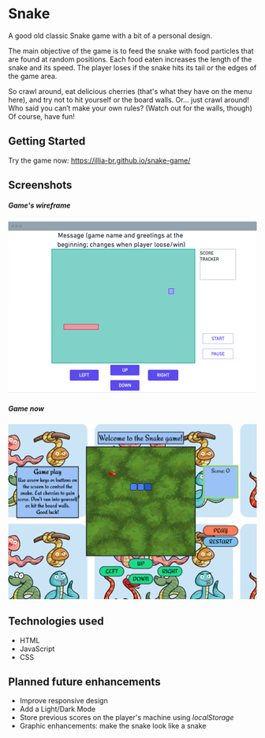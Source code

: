 
# Snake

A good old classic Snake game with a bit of a personal design.

The main objective of the game is to feed the snake with food particles that are found at random positions. Each food eaten increases the length of the snake and its speed. The player loses if the snake hits its tail or the edges of the game area.

So crawl around, eat delicious cherries (that's what they have on the menu here), and try not to hit yourself or the board walls. Or... just crawl around! Who said you can’t make your own rules? (Watch out for the walls, though) Of course, have fun!

## Getting Started

Try the game now: <https://illia-br.github.io/snake-game/>


## Screenshots

##### Game's wireframe

![Snake game wireframe](./assets/snakeWireframe.png)

##### Game now

![Snake game screenshot](./assets/gamescreenshot.png)

## Technologies used

+ HTML
+ JavaScript
+ CSS

## Planned future enhancements

+ Improve responsive design
+ Add a Light/Dark Mode
+ Store previous scores on the player's machine using *localStorage*
+ Graphic enhancements: make the snake look like a snake
